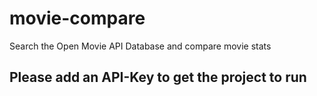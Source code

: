 # movie-compare
Search the Open Movie API Database and compare movie stats

## Please add an API-Key to get the project to run
